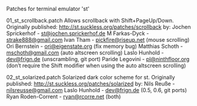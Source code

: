 Patches for terminal emulator 'st'

01_st_scrollback.patch
Allows scrollback with Shift+PageUp/Down.
Originally published: http://st.suckless.org/patches/scrollback
by:
Jochen Sprickerhof - st@jochen.sprickerhof.de
M Farkas-Dyck - strake888@gmail.com
Ivan Tham - pickfire@riseup.net (mouse scrolling)
Ori Bernstein - ori@eigenstate.org (fix memory bug)
Matthias Schoth - mschoth@gmail.com (auto altscreen scrolling)
Laslo Hunhold - dev@frign.de (unscrambling, git port)
Paride Legovini - pl@ninthfloor.org (don’t require the Shift modifier when using the auto altscreen scrolling)

02_st_solarized.patch
Solarized dark color scheme for st.
Originally published: http://st.suckless.org/patches/solarized
by:
Nils Reuße - nilsreusse@gmail.com
Laslo Hunhold - dev@frign.de (0.5, 0.6, git ports)
Ryan Roden-Corrent - ryan@rcorre.net (both)

